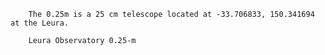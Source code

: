 
        The 0.25m is a 25 cm telescope located at -33.706833, 150.341694 at the Leura.
        
        Leura Observatory 0.25-m
        